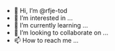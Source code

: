 - 👋 Hi, I’m @rfje-tod
- 👀 I’m interested in ...
- 🌱 I’m currently learning ...
- 💞️ I’m looking to collaborate on ...
- 📫 How to reach me ...

<!---
rfje-tod/rfje-tod is a ✨ special ✨ repository because its `README.md` (this file) appears on your GitHub profile.
You can click the Preview link to take a look at your changes.
--->
